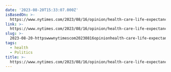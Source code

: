 ```yaml
---
date: '2023-08-20T15:33:07.000Z'
isBasedOn: >-
  https://www.nytimes.com/2023/08/16/opinion/health-care-life-expectancy-poverty.html?searchResultPosition=1
link: >-
  https://www.nytimes.com/2023/08/16/opinion/health-care-life-expectancy-poverty.html?searchResultPosition=1
slug: >-
  2023-08-20-httpswwwnytimescom20230816opinionhealth-care-life-expectancy-povertyhtmlsearchresultposition1
tags:
  - health
  - Politics
title: >-
  https://www.nytimes.com/2023/08/16/opinion/health-care-life-expectancy-poverty.html?searchResultPosition=1
---
```



